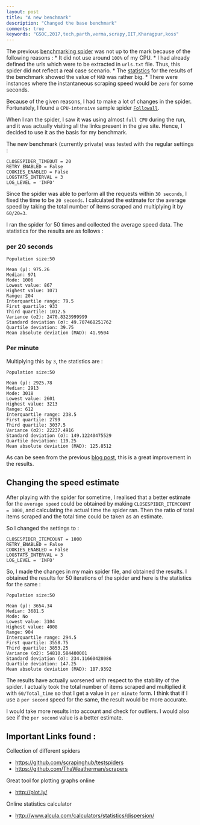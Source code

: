 ```yaml
---
layout: post
title: "A new benchmark"
description: "Changed the base benchmark"
comments: true
keywords: "GSOC,2017,tech,parth,verma,scrapy,IIT,Kharagpur,koss"
---
```


The previous [benchmarking spider](https://github.com/Parth-Vader/bookscraper) was not up to the mark because of the following reasons :
	* It did not use around `100%` of my CPU.
	* I had already defined the urls which were to be extracted in `urls.txt` file. Thus, this spider did not reflect a real case scenario.
	* The [statistics](https://github.com/Parth-Vader/bookscraper/tree/master/Stability#testing-the-stability-of-the-benchmark) for the results of the benchmark showed the value of `MAD` was rather big.
	* There were instances where the instantaneous scraping speed would be `zero` for some seconds.

Because of the given reasons, I had to make a lot of changes in the spider. Fortunately, I found a `CPU-intensive` sample spider [`Followall`](https://github.com/scrapinghub/testspiders/blob/master/testspiders/spiders/followall.py).

When I ran the spider, I saw it was using almost `full CPU` during the run, and it was actually visiting all the links present in the give site. Hence, I decided to use it as the basis for my benchmark.

The new benchmark (currently private) was tested with the regular settings :

	CLOSESPIDER_TIMEOUT = 20
	RETRY_ENABLED = False
	COOKIES_ENABLED = False
	LOGSTATS_INTERVAL = 3
	LOG_LEVEL = 'INFO'

Since the spider was able to perform all the requests within `30 seconds`, I fixed the time to be `20 seconds`. I calculated the estimate for the average speed by taking the total number of items scraped and multiplying it by `60/20=3`.

I ran the spider for 50 times and collected the average speed data. The statistics for the results are as follows : 

### per 20 seconds

	Population size:50

	Mean (μ): 975.26
	Median: 971
	Mode: 1006
	Lowest value: 867
	Highest value: 1071
	Range: 204
	Interquartile range: 79.5
	First quartile: 933
	Third quartile: 1012.5
	Variance (σ2): 2470.8323999999
	Standard deviation (σ): 49.707468251762
	Quartile deviation: 39.75
	Mean absolute deviation (MAD): 41.9504

### Per minute

Multiplying this by `3`, the statistics are :

	Population size:50

	Mean (μ): 2925.78
	Median: 2913
	Mode: 3018
	Lowest value: 2601
	Highest value: 3213
	Range: 612
	Interquartile range: 238.5
	First quartile: 2799
	Third quartile: 3037.5
	Variance (σ2): 22237.4916
	Standard deviation (σ): 149.12240475529
	Quartile deviation: 119.25
	Mean absolute deviation (MAD): 125.8512

As can be seen from the previous [blog post](https://parth-vader.github.io/2017/Testing-Benchmark/), this is a great improvement in the results.

## Changing the speed estimate

After playing with the spider for sometime, I realised that a better estimate for the `average speed` could be obtained by making `CLOSESPIDER_ITEMCOUNT = 1000`, and calculating the actual time the spider ran. Then the ratio of total items scraped and the total time could be taken as an estimate.

So I changed the settings to :
	
	CLOSESPIDER_ITEMCOUNT = 1000
	RETRY_ENABLED = False
	COOKIES_ENABLED = False
	LOGSTATS_INTERVAL = 3
	LOG_LEVEL = 'INFO'

So, I made the changes in my main spider file, and obtained the results. I obtained the results for 50 iterations of the spider and here is the statistics for the same :

	Population size:50

	Mean (μ): 3654.34
	Median: 3681.5
	Mode: No
	Lowest value: 3104
	Highest value: 4008
	Range: 904
	Interquartile range: 294.5
	First quartile: 3558.75
	Third quartile: 3853.25
	Variance (σ2): 54810.584400001
	Standard deviation (σ): 234.11660428086
	Quartile deviation: 147.25
	Mean absolute deviation (MAD): 187.9392

The results have actually worsened with respect to the stability of the spider. I actually took the total number of items scraped and multiplied it with `60/Total_time` so that I get a value in `per minute` form. I think that if I use a `per second` speed for the same, the result would be more accurate.

I would take more results into account and check for outliers. I would also see if the `per second` value is a better estimate.

## Important Links found :

Collection of different spiders

* https://github.com/scrapinghub/testspiders
* https://github.com/ThaWeatherman/scrapers

Great tool for plotting graphs online

* http://plot.ly/

Online statistics calculator

* http://www.alcula.com/calculators/statistics/dispersion/